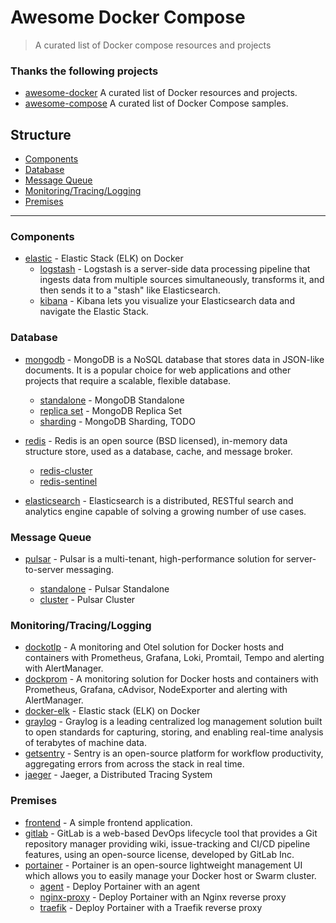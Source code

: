 # Awesome Docker Compose

> A curated list of Docker compose resources and projects

### Thanks the following projects

- [awesome-docker](https://github.com/veggiemonk/awesome-docker) A curated list of Docker resources and projects.
- [awesome-compose](https://github.com/docker/awesome-compose) A curated list of Docker Compose samples.

## Structure

- [Components](#components)
- [Database](#database)
- [Message Queue](#message-queue)
- [Monitoring/Tracing/Logging](#monitoringtracinglogging)
- [Premises](#premises)

---

### Components

- [elastic](https://www.elastic.co) - Elastic Stack (ELK) on Docker
  - [logstash](https://www.elastic.co/logstash) - Logstash is a server-side data processing pipeline that ingests data from multiple sources simultaneously, transforms it, and then sends it to a "stash" like Elasticsearch.
  - [kibana](https://www.elastic.co/kibana) - Kibana lets you visualize your Elasticsearch data and navigate the Elastic Stack.

### Database

- [mongodb](./mongodb/readme.md) - MongoDB is a NoSQL database that stores data in JSON-like documents. It is a popular choice for web applications and other projects that require a scalable, flexible database.

  - [standalone](./mongodb/standalone/README.md) - MongoDB Standalone
  - [replica set](./mongodb/replica-set/README.md) - MongoDB Replica Set
  - [sharding]() - MongoDB Sharding, TODO

- [redis](./redis/README.md) - Redis is an open source (BSD licensed), in-memory data structure store, used as a database, cache, and message broker.
  - [redis-cluster](./redis/redis-cluster/README.md)
  - [redis-sentinel](./redis/redis-sentinel/README.md)

- [elasticsearch](./elasticsearch/README.md#elasticsearch) - Elasticsearch is a distributed, RESTful search and analytics engine capable of solving a growing number of use cases.

### Message Queue

- [pulsar](./pulsar/REMADE.md) - Pulsar is a multi-tenant, high-performance solution for server-to-server messaging.

  - [standalone](./pulsar/pulsar-standone/README.md) - Pulsar Standalone
  - [cluster](./pulsar/pulsar-cluster/README.md) - Pulsar Cluster

### Monitoring/Tracing/Logging

- [dockotlp](https://github.com/peng-huang-ch/dockotlp) - A monitoring and Otel solution for Docker hosts and containers with Prometheus, Grafana, Loki, Promtail, Tempo and alerting with AlertManager.
- [dockprom](https://github.com/stefanprodan/dockprom) - A monitoring solution for Docker hosts and containers with Prometheus, Grafana, cAdvisor, NodeExporter and alerting with AlertManager.
- [docker-elk](./docker-elk/README.md) - Elastic stack (ELK) on Docker
- [graylog](./graylog/README.md) - Graylog is a leading centralized log management solution built to open standards for capturing, storing, and enabling real-time analysis of terabytes of machine data.
- [getsentry](https://github.com/getsentry/self-hosted) - Sentry is an open-source platform for workflow productivity, aggregating errors from across the stack in real time.
- [jaeger](./jaeger/README.md) - Jaeger, a Distributed Tracing System

### Premises

- [frontend](./frontend/README.md) - A simple frontend application.
- [gitlab](./gitlab/README.md) - GitLab is a web-based DevOps lifecycle tool that provides a Git repository manager providing wiki, issue-tracking and CI/CD pipeline features, using an open-source license, developed by GitLab Inc.
- [portainer](./portainer/README.md) - Portainer is an open-source lightweight management UI which allows you to easily manage your Docker host or Swarm cluster.
  - [agent](./portainer/agent/README.md) - Deploy Portainer with an agent
  - [nginx-proxy](./portainer/nginx-proxy/README.md) - Deploy Portainer with an Nginx reverse proxy
  - [traefik](./portainer/traefik/README.md) - Deploy Portainer with a Traefik reverse proxy
